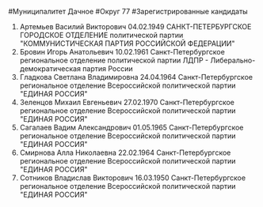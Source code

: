 #Муниципалитет
Дачное
#Округ
77
#Зарегистрированные кандидаты
1. Артемьев Василий Викторович 04.02.1949
САНКТ-ПЕТЕРБУРГСКОЕ ГОРОДСКОЕ ОТДЕЛЕНИЕ политической партии "КОММУНИСТИЧЕСКАЯ ПАРТИЯ РОССИЙСКОЙ ФЕДЕРАЦИИ"
2. Бровин Игорь Анатольевич 10.02.1961
Санкт-Петербургское региональное отделение политической партии ЛДПР - Либерально-демократическая партия России
3. Гладкова Светлана Владимировна 24.04.1964
Санкт-Петербургское региональное отделение Всероссийской политической партии "ЕДИНАЯ РОССИЯ"
4. Зеленцов Михаил Евгеньевич 27.02.1970
Санкт-Петербургское региональное отделение Всероссийской политической партии "ЕДИНАЯ РОССИЯ"
5. Сагалаев Вадим Александрович 01.05.1965
Санкт-Петербургское региональное отделение Всероссийской политической партии "ЕДИНАЯ РОССИЯ"
6. Смирнова Алла Николаевна 22.02.1964
Санкт-Петербургское региональное отделение Всероссийской политической партии "ЕДИНАЯ РОССИЯ"
7. Сотников Владислав Викторович 16.03.1950
Санкт-Петербургское региональное отделение Всероссийской политической партии "ЕДИНАЯ РОССИЯ"
